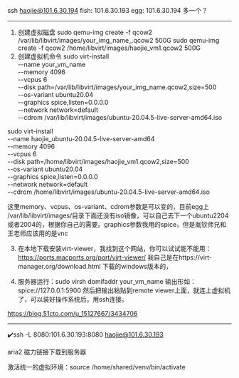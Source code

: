 ssh haojie@101.6.30.194
fish: 101.6.30.193
egg: 101.6.30.194 多一个？

---
1. 创建虚拟磁盘
sudo qemu-img create -f qcow2 /var/lib/libvirt/images/your_img_name_.qcow2 500G
sudo qemu-img create -f qcow2 /home/libvirt/images/haojie_vm1.qcow2 500G
2. 创建虚拟机命令
sudo virt-install \
--name your_vm_name \
--memory 4096 \
--vcpus 6 \
--disk path=/var/lib/libvirt/images/your_img_name.qcow2,size=500 \
--os-variant ubuntu20.04 \
--graphics spice,listen=0.0.0.0 \
--network network=default \
--cdrom /var/lib/libvirt/images/ubuntu-20.04.5-live-server-amd64.iso

sudo virt-install \
--name haojie_ubuntu-20.04.5-live-server-amd64 \
--memory 4096 \
--vcpus 6 \
--disk path=/home/libvirt/images/haojie_vm1.qcow2,size=500  \
--os-variant ubuntu20.04 \
--graphics spice,listen=0.0.0.0 \
--network network=default \
--cdrom /home/libvirt/images/ubuntu-20.04.5-live-server-amd64.iso


这里memory、vcpus、os-variant、cdrom参数是可以变的，目前egg上 /var/lib/libvirt/images/目录下面还没有iso镜像，可以自己去下一个ubuntu2204或者2004的，根据你自己的需要。graphics参数我用的spice，但是胤钦师兄和王老师应该用的是vnc

3. 在本地下载安装virt-viewer，我找到这个网站，你可以试试能不能用：https://ports.macports.org/port/virt-viewer/ 我自己是在https://virt-manager.org/download.html 下载的windows版本的，

4. 服务器运行：sudo virsh domifaddr your_vm_name
输出形如：spice://127.0.0.1:5900
然后把输出粘贴到remote viewer上面，就连上虚拟机了，可以装好操作系统后，用ssh连接。

https://blog.51cto.com/u_15127667/3434706

---

✔️ssh -L 8080:101.6.30.193:8080 haojie@101.6.30.193

aria2 磁力链接下载到服务器

激活统一的虚拟环境：source /home/shared/venv/bin/activate